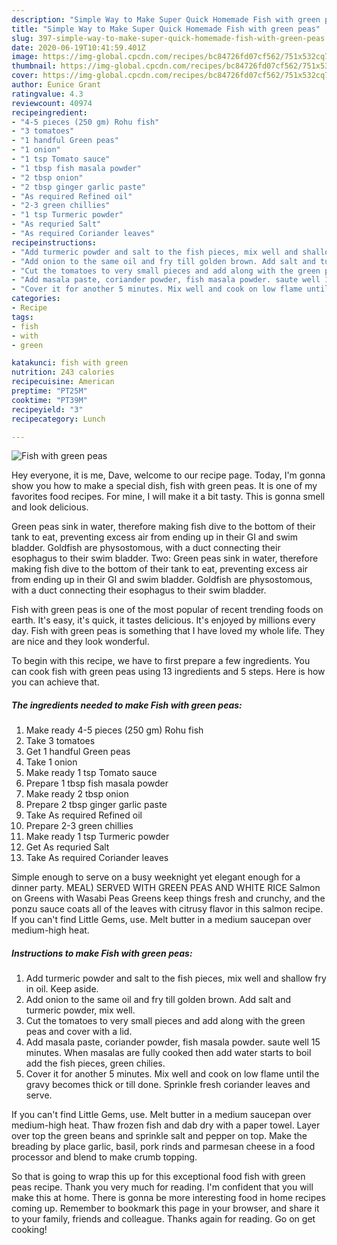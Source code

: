 ```yaml
---
description: "Simple Way to Make Super Quick Homemade Fish with green peas"
title: "Simple Way to Make Super Quick Homemade Fish with green peas"
slug: 397-simple-way-to-make-super-quick-homemade-fish-with-green-peas
date: 2020-06-19T10:41:59.401Z
image: https://img-global.cpcdn.com/recipes/bc84726fd07cf562/751x532cq70/fish-with-green-peas-recipe-main-photo.jpg
thumbnail: https://img-global.cpcdn.com/recipes/bc84726fd07cf562/751x532cq70/fish-with-green-peas-recipe-main-photo.jpg
cover: https://img-global.cpcdn.com/recipes/bc84726fd07cf562/751x532cq70/fish-with-green-peas-recipe-main-photo.jpg
author: Eunice Grant
ratingvalue: 4.3
reviewcount: 40974
recipeingredient:
- "4-5 pieces (250 gm) Rohu fish"
- "3 tomatoes"
- "1 handful Green peas"
- "1 onion"
- "1 tsp Tomato sauce"
- "1 tbsp fish masala powder"
- "2 tbsp onion"
- "2 tbsp ginger garlic paste"
- "As required Refined oil"
- "2-3 green chillies"
- "1 tsp Turmeric powder"
- "As requried Salt"
- "As required Coriander leaves"
recipeinstructions:
- "Add turmeric powder and salt to the fish pieces, mix well and shallow fry in oil. Keep aside."
- "Add onion to the same oil and fry till golden brown. Add salt and turmeric powder, mix well."
- "Cut the tomatoes to very small pieces and add along with the green peas and cover with a lid."
- "Add masala paste, coriander powder, fish masala powder. saute well 15 minutes. When masalas are fully cooked then add water starts to boil add the fish pieces, green chilies."
- "Cover it for another 5 minutes. Mix well and cook on low flame until the gravy becomes thick or till done. Sprinkle fresh coriander leaves and serve."
categories:
- Recipe
tags:
- fish
- with
- green

katakunci: fish with green 
nutrition: 243 calories
recipecuisine: American
preptime: "PT25M"
cooktime: "PT39M"
recipeyield: "3"
recipecategory: Lunch

---
```



![Fish with green peas](https://img-global.cpcdn.com/recipes/bc84726fd07cf562/751x532cq70/fish-with-green-peas-recipe-main-photo.jpg)

Hey everyone, it is me, Dave, welcome to our recipe page. Today, I'm gonna show you how to make a special dish, fish with green peas. It is one of my favorites food recipes. For mine, I will make it a bit tasty. This is gonna smell and look delicious.

Green peas sink in water, therefore making fish dive to the bottom of their tank to eat, preventing excess air from ending up in their GI and swim bladder. Goldfish are physostomous, with a duct connecting their esophagus to their swim bladder. Two: Green peas sink in water, therefore making fish dive to the bottom of their tank to eat, preventing excess air from ending up in their GI and swim bladder. Goldfish are physostomous, with a duct connecting their esophagus to their swim bladder.

Fish with green peas is one of the most popular of recent trending foods on earth. It's easy, it's quick, it tastes delicious. It's enjoyed by millions every day. Fish with green peas is something that I have loved my whole life. They are nice and they look wonderful.


To begin with this recipe, we have to first prepare a few ingredients. You can cook fish with green peas using 13 ingredients and 5 steps. Here is how you can achieve that.

<!--inarticleads1-->

##### The ingredients needed to make Fish with green peas:

1. Make ready 4-5 pieces (250 gm) Rohu fish
1. Take 3 tomatoes
1. Get 1 handful Green peas
1. Take 1 onion
1. Make ready 1 tsp Tomato sauce
1. Prepare 1 tbsp fish masala powder
1. Make ready 2 tbsp onion
1. Prepare 2 tbsp ginger garlic paste
1. Take As required Refined oil
1. Prepare 2-3 green chillies
1. Make ready 1 tsp Turmeric powder
1. Get As requried Salt
1. Take As required Coriander leaves


Simple enough to serve on a busy weeknight yet elegant enough for a dinner party. MEAL) SERVED WITH GREEN PEAS AND WHITE RICE Salmon on Greens with Wasabi Peas Greens keep things fresh and crunchy, and the ponzu sauce coats all of the leaves with citrusy flavor in this salmon recipe. If you can&#39;t find Little Gems, use. Melt butter in a medium saucepan over medium-high heat. 

<!--inarticleads2-->

##### Instructions to make Fish with green peas:

1. Add turmeric powder and salt to the fish pieces, mix well and shallow fry in oil. Keep aside.
1. Add onion to the same oil and fry till golden brown. Add salt and turmeric powder, mix well.
1. Cut the tomatoes to very small pieces and add along with the green peas and cover with a lid.
1. Add masala paste, coriander powder, fish masala powder. saute well 15 minutes. When masalas are fully cooked then add water starts to boil add the fish pieces, green chilies.
1. Cover it for another 5 minutes. Mix well and cook on low flame until the gravy becomes thick or till done. Sprinkle fresh coriander leaves and serve.


If you can&#39;t find Little Gems, use. Melt butter in a medium saucepan over medium-high heat. Thaw frozen fish and dab dry with a paper towel. Layer over top the green beans and sprinkle salt and pepper on top. Make the breading by place garlic, basil, pork rinds and parmesan cheese in a food processor and blend to make crumb topping. 

So that is going to wrap this up for this exceptional food fish with green peas recipe. Thank you very much for reading. I'm confident that you will make this at home. There is gonna be more interesting food in home recipes coming up. Remember to bookmark this page in your browser, and share it to your family, friends and colleague. Thanks again for reading. Go on get cooking!
